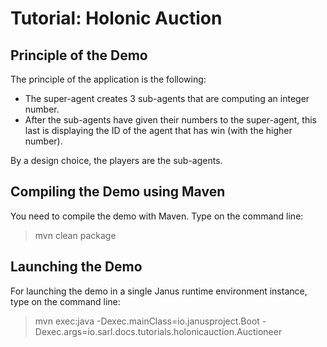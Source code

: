 Tutorial: Holonic Auction
=========================

## Principle of the Demo

The principle of the application is the following:

* The super-agent creates 3 sub-agents that are computing an integer number.
* After the sub-agents have given their numbers to the super-agent, this last is displaying the ID of the agent that has win (with the higher number).
   
By a design choice, the players are the sub-agents. 

## Compiling the Demo using Maven

You need to compile the demo with Maven. Type on the command
line:

> mvn clean package

## Launching the Demo

For launching the demo in a single Janus runtime environment
instance, type on the command line:

> mvn exec:java
>     -Dexec.mainClass=io.janusproject.Boot
>     -Dexec.args=io.sarl.docs.tutorials.holonicauction.Auctioneer

